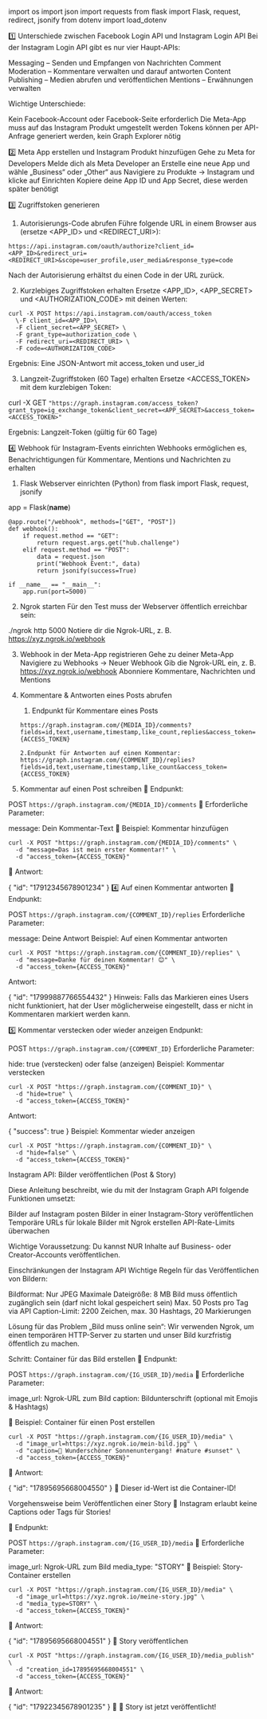 import os
import json
import requests
from flask import Flask, request, redirect, jsonify
from dotenv import load_dotenv

1️⃣ Unterschiede zwischen Facebook Login API und Instagram Login API
Bei der Instagram Login API gibt es nur vier Haupt-APIs:

Messaging – Senden und Empfangen von Nachrichten
Comment Moderation – Kommentare verwalten und darauf antworten
Content Publishing – Medien abrufen und veröffentlichen
Mentions – Erwähnungen verwalten

Wichtige Unterschiede:

Kein Facebook-Account oder Facebook-Seite erforderlich
Die Meta-App muss auf das Instagram Produkt umgestellt werden
Tokens können per API-Anfrage generiert werden, kein Graph Explorer nötig


2️⃣ Meta App erstellen und Instagram Produkt hinzufügen
Gehe zu Meta for Developers
Melde dich als Meta Developer an
Erstelle eine neue App und wähle „Business“ oder „Other“ aus
Navigiere zu Produkte → Instagram und klicke auf Einrichten
Kopiere deine App ID und App Secret, diese werden später benötigt



3️⃣ Zugriffstoken generieren
1. Autorisierungs-Code abrufen
Führe folgende URL in einem Browser aus (ersetze <APP_ID> und <REDIRECT_URI>):

```
https://api.instagram.com/oauth/authorize?client_id=<APP_ID>&redirect_uri=<REDIRECT_URI>&scope=user_profile,user_media&response_type=code
```

Nach der Autorisierung erhältst du einen Code in der URL zurück.

2. Kurzlebiges Zugriffstoken erhalten
Ersetze <APP_ID>, <APP_SECRET> und <AUTHORIZATION_CODE> mit deinen Werten:

```
curl -X POST https://api.instagram.com/oauth/access_token
  \-F client_id=<APP_ID>\
  -F client_secret=<APP_SECRET> \
  -F grant_type=authorization_code \
  -F redirect_uri=<REDIRECT_URI> \
  -F code=<AUTHORIZATION_CODE>
```

Ergebnis: Eine JSON-Antwort mit access_token und user_id

3. Langzeit-Zugriffstoken (60 Tage) erhalten
Ersetze <ACCESS_TOKEN> mit dem kurzlebigen Token:

curl -X GET `"https://graph.instagram.com/access_token?grant_type=ig_exchange_token&client_secret=<APP_SECRET>&access_token=<ACCESS_TOKEN>"`

Ergebnis: Langzeit-Token (gültig für 60 Tage)


4️⃣ Webhook für Instagram-Events einrichten
Webhooks ermöglichen es, Benachrichtigungen für Kommentare, Mentions und Nachrichten zu erhalten

1. Flask Webserver einrichten (Python)
from flask import Flask, request, jsonify

app = Flask(__name__)

```
@app.route("/webhook", methods=["GET", "POST"])
def webhook():
    if request.method == "GET":
        return request.args.get("hub.challenge")
    elif request.method == "POST":
        data = request.json
        print("Webhook Event:", data)
        return jsonify(success=True)
```

```
if __name__ == "__main__":
    app.run(port=5000)
```
2. Ngrok starten
Für den Test muss der Webserver öffentlich erreichbar sein:

./ngrok http 5000
Notiere dir die Ngrok-URL, z. B. https://xyz.ngrok.io/webhook

3. Webhook in der Meta-App registrieren
Gehe zu deiner Meta-App
Navigiere zu Webhooks → Neuer Webhook
Gib die Ngrok-URL ein, z. B. https://xyz.ngrok.io/webhook
Abonniere Kommentare, Nachrichten und Mentions


5. Kommentare & Antworten eines Posts abrufen
    1. Endpunkt für Kommentare eines Posts 
    ```
    https://graph.instagram.com/{MEDIA_ID}/comments?fields=id,text,username,timestamp,like_count,replies&access_token={ACCESS_TOKEN}
    ```
    ```
    2.Endpunkt für Antworten auf einen Kommentar: https://graph.instagram.com/{COMMENT_ID}/replies?fields=id,text,username,timestamp,like_count&access_token={ACCESS_TOKEN}
    ```

6. Kommentar auf einen Post schreiben
📌 Endpunkt:

POST `https://graph.instagram.com/{MEDIA_ID}/comments`
📌 Erforderliche Parameter:

message: Dein Kommentar-Text
📌 Beispiel: Kommentar hinzufügen

```
curl -X POST "https://graph.instagram.com/{MEDIA_ID}/comments" \
  -d "message=Das ist mein erster Kommentar!" \
  -d "access_token={ACCESS_TOKEN}"
```
📌 Antwort:

{
  "id": "17912345678901234"
}
4️⃣ Auf einen Kommentar antworten
📌 Endpunkt:

POST `https://graph.instagram.com/{COMMENT_ID}/replies`
Erforderliche Parameter:

message: Deine Antwort
Beispiel: Auf einen Kommentar antworten

```
curl -X POST "https://graph.instagram.com/{COMMENT_ID}/replies" \
  -d "message=Danke für deinen Kommentar! 😊" \
  -d "access_token={ACCESS_TOKEN}"
```
Antwort:

{
  "id": "17999887766554432"
}
Hinweis:
Falls das Markieren eines Users nicht funktioniert, hat der User möglicherweise eingestellt, dass er nicht in Kommentaren markiert werden kann.


5️⃣ Kommentar verstecken oder wieder anzeigen
Endpunkt:

POST `https://graph.instagram.com/{COMMENT_ID}`
Erforderliche Parameter:

hide: true (verstecken) oder false (anzeigen)
Beispiel: Kommentar verstecken

```
curl -X POST "https://graph.instagram.com/{COMMENT_ID}" \
  -d "hide=true" \
  -d "access_token={ACCESS_TOKEN}"
```

Antwort:

{
  "success": true
}
Beispiel: Kommentar wieder anzeigen

```
curl -X POST "https://graph.instagram.com/{COMMENT_ID}" \
  -d "hide=false" \
  -d "access_token={ACCESS_TOKEN}"
```

Instagram API: Bilder veröffentlichen (Post & Story)

Diese Anleitung beschreibt, wie du mit der Instagram Graph API folgende Funktionen umsetzt:

Bilder auf Instagram posten
Bilder in einer Instagram-Story veröffentlichen
Temporäre URLs für lokale Bilder mit Ngrok erstellen
API-Rate-Limits überwachen

Wichtige Voraussetzung:
Du kannst NUR Inhalte auf Business- oder Creator-Accounts veröffentlichen.

Einschränkungen der Instagram API
Wichtige Regeln für das Veröffentlichen von Bildern:

Bildformat: Nur JPEG
Maximale Dateigröße: 8 MB
Bild muss öffentlich zugänglich sein (darf nicht lokal gespeichert sein)
Max. 50 Posts pro Tag via API
Caption-Limit: 2200 Zeichen, max. 30 Hashtags, 20 Markierungen

Lösung für das Problem „Bild muss online sein“:
Wir verwenden Ngrok, um einen temporären HTTP-Server zu starten und unser Bild kurzfristig öffentlich zu machen.


Schritt: Container für das Bild erstellen
📌 Endpunkt:


POST `https://graph.instagram.com/{IG_USER_ID}/media`
📌 Erforderliche Parameter:

image_url: Ngrok-URL zum Bild
caption: Bildunterschrift (optional mit Emojis & Hashtags)

📌 Beispiel: Container für einen Post erstellen
```
curl -X POST "https://graph.instagram.com/{IG_USER_ID}/media" \
  -d "image_url=https://xyz.ngrok.io/mein-bild.jpg" \
  -d "caption=🌄 Wunderschöner Sonnenuntergang! #nature #sunset" \
  -d "access_token={ACCESS_TOKEN}"
```
📌 Antwort:

{
  "id": "17895695668004550"
}
🚀 Dieser id-Wert ist die Container-ID!


Vorgehensweise beim Veröffentlichen einer Story
📌 Instagram erlaubt keine Captions oder Tags für Stories!

📌 Endpunkt:

POST `https://graph.instagram.com/{IG_USER_ID}/media`
📌 Erforderliche Parameter:

image_url: Ngrok-URL zum Bild
media_type: "STORY"
📌 Beispiel: Story-Container erstellen

```
curl -X POST "https://graph.instagram.com/{IG_USER_ID}/media" \
  -d "image_url=https://xyz.ngrok.io/meine-story.jpg" \
  -d "media_type=STORY" \
  -d "access_token={ACCESS_TOKEN}"
```
📌 Antwort:

{
  "id": "17895695668004551"
}
📌 Story veröffentlichen
```
curl -X POST "https://graph.instagram.com/{IG_USER_ID}/media_publish" \
  -d "creation_id=17895695668004551" \
  -d "access_token={ACCESS_TOKEN}"
```
📌 Antwort:

{
  "id": "17922345678901235"
}
📌 🚀 Story ist jetzt veröffentlicht!